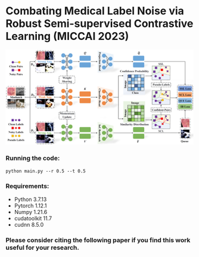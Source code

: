 # Combating Medical Label Noise via Robust Semi-supervised Contrastive Learning (MICCAI 2023)

<img src="./Overview.png" width="600">



### Running the code:
```
python main.py --r 0.5 --t 0.5 
```

### Requirements:
* Python 3.7.13
* Pytorch 1.12.1 
* Numpy 1.21.6
* cudatoolkit 11.7
* cudnn 8.5.0

### Please consider citing the following paper if you find this work useful for your research.

```

```

